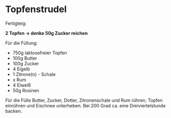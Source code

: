 # Topfenstrudel


Fertigteig:

**2 Topfen -> denke 50g Zucker reichen**


Für die Füllung:

* 750g   laktosefreier Topfen
* 100g   Butter
* 100g   Zucker
* 4       Eigelb
* 1       Zitrone(n) - Schale
* x       Rum
* 4       Eiweiß
* 50g    Rosinen


Für die Fülle Butter, Zucker, Dotter, Zitronenschale und Rum rühren,
Topfen einrühren und Eischnee unterheben. Bei 200 Grad ca. eine
Dreiviertelstunde backen.
